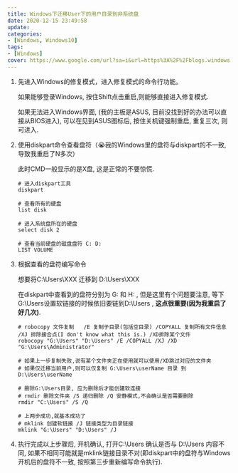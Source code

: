 ```yaml
---
title: Windows下迁移User下的用户目录到非系统盘
date: 2020-12-15 23:49:58
update:
categories:
- [Windows, Windows10]
tags:
- [Windows]
cover: https://www.google.com/url?sa=i&url=https%3A%2F%2Fblogs.windows.com%2F&psig=AOvVaw0GDMbFIZeKxSgUfYurZPBr&ust=1635011437415000&source=images&cd=vfe&ved=2ahUKEwjn1duwyt7zAhWW4mEKHR6pBc8QjRx6BAgAEAk
---
```




1. 先进入Windows的修复模式，进入修复模式的命令行功能。

   如果能够登录Windows, 按住Shift点击重启,则能够直接进入修复模式.

   如果无法进入Windows界面, (我的主板是ASUS, 目前没找到好的办法可以直接从BIOS进入), 可以在见到ASUS图标后, 按住关机键强制重启, 重复三次, 则可进入.

2. 使用diskpart命令查看盘符（😭我的Windows里的盘符与diskpart的不一致,导致我重启了N多次）

   此时CMD一般显示的是X盘, 这是正常的不要惊慌.

   ```shell
   # 进入diskpart工具
   diskpart
   
   # 查看所有的硬盘
   list disk
   
   # 进入系统盘所在的硬盘
   select disk 2 
   
   # 查看当前硬盘的磁盘盘符 C: D:
   LIST VOLUME
   ```

3. 根据查看的盘符编写命令

   想要将C:\Users\XXX 迁移到 D:\Users\XXX

   在diskpart中查看到的盘符分别为 G: 和 H: , 但是这里有个问题要注意, 等下G:\Users设置软链接的时候依旧要链到D:\Users , **这点很重要(因为我重启了好几次)**.

   ```shell
   # robocopy 文件复制   /E 复制子目录(包括空目录) /COPYALL 复制所有文件信息  /XJ 排除接合点(I don't know what this is.) /XD排除某个文件
   robocopy "G:\Users" "D:\Users" /E /COPYALL /XJ /XD "G:\Users\Administrator"
   
   # 如果上一步复制失败,说有某个文件夹正在使用就可以使用/XD跳过对应的文件夹
   # 如果仅迁移当前用户,则可以仅复制 G:\Users\userName 目录 到 D:\Users\userName
   
   # 删除G:\Users目录, 应为删除后才能创建软连接
   # rmdir 删除文件夹 /S 递归删除 /Q 安静模式,不会确认是否需要删除
   rmdir "C:\Users" /S /Q
   
   # 上两步成功,就基本成功了
   # mklink 创建软链接 /J 链接类型为目录链接
   mklink "G:\Users" "D:\Users" /J
   ```

4. 执行完成以上步骤后, 开机确认, 打开C:\Users 确认是否与 D:\Users 内容不同, 如果不相同可能就是mklink链接目录不对(即diskpart中的盘符与Windows开机后的盘符不一致, 按照第三步重新编写命令执行).

